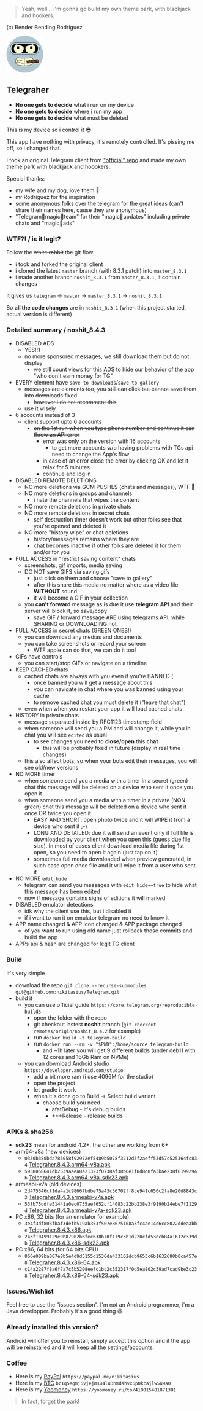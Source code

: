 > Yeah, well... I'm gonna go build my own theme park, with blackjack and hookers.

(c) Bender Bending Rodríguez

![Telegraher](/TMessagesProj/src/main/res/mipmap-xhdpi/ic_launcher_sa.png)

## Telegraher

* **No one gets to decide** what i run on my device
* **No one gets to decide** where i run my app
* **No one gets to decide** what must be deleted

This is my device so i control it 😎

This app have nothing with privacy, it's remotely controlled. It's pissing me off, so i changed
that.

I took an original Telegram client from ["official" repo](https://github.com/DrKLO/Telegram) and
made my own theme park with blackjack and hoookers.

Special thanks:

* my wife and my dog, love them 🍑
* mr Rodríguez for the inspiration
* some anonymous folks over the telegram for the great ideas (can't share their names here, cause
  they are anonymous)
* "Telegram🦄magic🦄team" for their "magic🦄updates" including ~~private~~ chats and "magic🦄ads"

### WTF?! / is it legit?

Follow the ~~white rabbit~~ the git flow:

* i took and forked the original client
* i cloned the latest `master` branch (with 8.3.1 patch) into `master_8.3.1`
* i made another branch `noshit_8.3.1` from `master_8.3.1`, it contain changes

It gives us `telegram` -> `master` -> `master_8.3.1` -> `noshit_8.3.1`

So **all the code changes** are in `noshit_8.3.1` (when this project started, actual version is
different)

### Detailed summary / noshit_8.4.3

* DISABLED ADS
    * YES!!1
    * no more sponsored messages, we still download them but do not display
        * we still count views for this ADS to hide our behavior of the app "who don't earn money
          for TG"
* EVERY element have `save to downloads`/`save to gallery`
    * ~~messages are elements too, you still can click but cannot save them into downloads~~ fixed
        * ~~however i do not recomment this~~
    * use it wisely
* 6 accounts instead of 3
    * client support upto 6 accounts
        * ~~on the 1st run when you type phone number and continue it can throw an API error~~
            * error was only on the version with 16 accounts
                * to get more accounts w/o having problems with TGs api need to change the App's
                  flow
            * in case of an error close the error by clicking OK and let it relax for 5 minutes
            * continue and log in
* DISABLED REMOTE DELETIONS
    * NO more deletions via GCM PUSHES (chats and messages), WTF 💩
    * NO more deletions in groups and channels
        * i hate the channels that wipes the content
    * NO more remote deletions in private chats
    * NO more remote deletions in secret chats
        * self destruction timer doesn't work but other folks see that you're opened and deleted it
    * NO more "history wipe" or chat deletions
        * history/messages remains where they are
        * chat becomes inactive if other folks are deleted it for them and/or for you
* FULL ACCESS in "restrict saving content" chats
    * screenshots, gif imports, media saving
    * DO NOT save GIFS via saving gifs
        * just click on them and choose "save to gallery"
        * after this share this media no matter where as a video file **WITHOUT** sound
        * it will become a GIF in your collection
    * you **can't forward** message as is due it use **telegram API** and their server will block
      it, so save/copy
        * save GIF / forward message ARE using telegrams API, while SHARING or DOWNLOADING not
* FULL ACCESS in secret chats (GREEN ONES!)
    * you can download any medias and documents
    * you can take screenshots or record your screen
        * WTF apple can do that, we can do it too!
* GIFs have controls
    * you can start/stop GIFs or navigate on a timeline
* KEEP CACHED chats
    * cached chats are always with you even if you're BANNED (
        * once banned you will get a message about this
        * you can navigate in chat where you was banned using your cache
        * to remove cached chat you must delete it ("leave that chat")
    * even when when you restart your app it will load cached chats
* HISTORY in private chats
    * message separated inside by RFC1123 timestamp field
    * when someone will send you a PM and will change it, while you in chat you will see `edited` as
      usual
        * to see changes you need to **close/open** this **chat**
            * this will be probably fixed in future (display in real time changes)
    * this also affect bots, so when your bots edit their messages, you will see old/new versions
* NO MORE timer
    * when someone send you a media with a timer in a secret (green) chat this message will be
      deleted on a device who sent it once you open it
    * when someone send you a media with a timer in a private (NON-green) chat this message will be
      deleted on a device who sent it once OR twice you open it
        * EASY AND SHORT: open photo twice and it will WIPE it from a device who sent it ;-)
        * LONG AND DETAILED: due it will send an event only if full file is downloaded by your
          client when you open this (guess due file size). In most of cases client download media
          file during 1st open, so you need to open it again (just tap on it)
        * sometimes full media downloaded when preview generated, in such case open once file and it
          will wipe it from a user who sent it
* NO MORE `edit_hide`
    * telegram can send you messages with `edit_hide==true` to hide what this message has been
      edited
    * now if message contains signs of editions it will marked
* DISABLED emulator detections
    * idk why the client use this, but i disabled it
    * if i want to run it on emulator telegram no need to know it
* APP name changed & APP icon changed & APP package changed
    * of you want to run using old name just rollback those commits and build the app
* APPs api & hash are changed for legit TG client

### Build

It's very simple

* download the repo `git clone --recurse-submodules git@github.com:nikitasius/Telegram.git`
* build it
    * you can use official guide `https://core.telegram.org/reproducible-builds`
        * open the folder with the repo
        * git checkout lastest **noshit** branch (`git checkout remotes/origin/noshit_8.4.2` for
          example)
        * run `docker build -t telegram-build .`
        * run `docker run --rm -v "$PWD":/home/source telegram-build`
            * and ~1h later you will get 9 different builds (under deb11 with 12 cores and 16Gb Ram
              on NVMe)
    * you can download Android studio `https://developer.android.com/studio`
        * add a bit more ram (i use 4096M for the studio)
        * open the project
        * let gradle it work
        * when it's done go to Build -> Select build variant
            * choose build you need
                * afatDebug - it's debug builds
                * ***Release - release builds

### APKs & sha256

* **sdk23** mean for android 4.2+, the other are working from 6+
* arm64-v8a (new devices)
    * `0330b380bda785058f92972ef5489b5078f3212d3f2aeff53d57c525364fc834`  [Telegraher.8.4.3.arm64-v8a.apk](--https://github.com/nikitasius/Telegraher/releases/download/noshit_8.4.3_release1/Telegraher.8.4.3.arm64-v8a.apk)
    * `5938058641db2539aaea8a21323f0738af38b6e1f8d8d8fa3bae238f6199294b`  [Telegraher.8.4.3.arm64-v8a-sdk23.apk](https://github.com/nikitasius/Telegraher/releases/download/noshit_8.4.3_release1/Telegraher.8.4.3.arm64-v8a-sdk23.apk)
* armeabi-v7a (old devices)
    * `2d475546cf1da4a1c98667bdbe75a43c36702ff8ce941c650c2fa8e20d8843c3`  [Telegraher.8.4.3.armeabi-v7a.apk](https://github.com/nikitasius/Telegraher/releases/download/noshit_8.4.3_release1/Telegraher.8.4.3.armeabi-v7a.apk)
    * `53fb75ddfe51441a0ec0755aef652cf14083c22bb238e3f9190b24ebe7f1129d`  [Telegraher.8.4.3.armeabi-v7a-sdk23.apk](https://github.com/nikitasius/Telegraher/releases/download/noshit_8.4.3_release1/Telegraher.8.4.3.armeabi-v7a-sdk23.apk)
* PC x86, 32 bits (for an emulator for example)
    * `3e4f3df803fbaf3defb519ab353f507e8675108a3fc4ae14d6cc8022ddeaabbe`  [Telegraher.8.4.3.x86.apk](https://github.com/nikitasius/Telegraher/releases/download/noshit_8.4.3_release1/Telegraher.8.4.3.x86.apk)
    * `243f10499129e9b87902b6fec638b70f179c3b1d220cfd53dcb84a1612c339db`  [Telegraher.8.4.3.x86-sdk23.apk](https://github.com/nikitasius/Telegraher/releases/download/noshit_8.4.3_release1/Telegraher.8.4.3.x86-sdk23.apk)
* PC x86, 64 bits (for 64 bits CPU)
    * `866e009ba007e8b5e4d9d5155d1530da433162dcb9653c6b1632680b0ca457e8`  [Telegraher.8.4.3.x86-64.apk](https://github.com/nikitasius/Telegraher/releases/download/noshit_8.4.3_release1/Telegraher.8.4.3.x86-64.apk)
    * `c14a2287f8a6f7a7c5b5208eefc1bc2c552317f0d5ea802c39ad7cad9be3c238`  [Telegraher.8.4.3.x86-64-sdk23.apk](https://github.com/nikitasius/Telegraher/releases/download/noshit_8.4.3_release1/Telegraher.8.4.3.x86-64-sdk23.apk)

### Issues/Wishlist

Feel free to use the "issues section". I'm not an Android programmer, i'm a Java developper.
Probably it's a good thing 😃

### Already installed this version?

Android will offer you to reinstall, simply accept this option and it the app will be reinstalled
and it will keep all the settings/accounts.

### Coffee

* Here is my [PayPal](https://paypal.me/nikitasius) `https://paypal.me/nikitasius`
* Here is
  my [BTC](bitcoin:bc1q5egmj6vjejmsu4lu3nmdshvx6p0kcajlw5u9a0?message=github_telegraher) `bc1q5egmj6vjejmsu4lu3nmdshvx6p0kcajlw5u9a0`
* Here is
  my [Yoomoney](https://yoomoney.ru/to/410015481871381) `https://yoomoney.ru/to/410015481871381`

> In fact, forget the park!